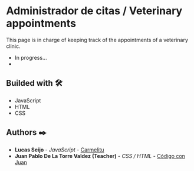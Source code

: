 # Administrador de citas / Veterinary appointments

This page is in charge of keeping track of the appointments of a veterinary clinic.

- In progress...
- 
## Builded with 🛠️

* JavaScript
* HTML
* CSS

## Authors ✒️

* **Lucas Seijo** - *JavaScript* - [Carmelitu](https://github.com/Carmelitu)
* **Juan Pablo De La Torre Valdez (Teacher)** - *CSS / HTML* - [Código con Juan](https://codigoconjuan.com/)

